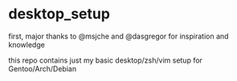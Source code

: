# desktop_setup

first, major thanks to @msjche and @dasgregor for inspiration and knowledge

this repo contains just my basic desktop/zsh/vim setup for Gentoo/Arch/Debian
